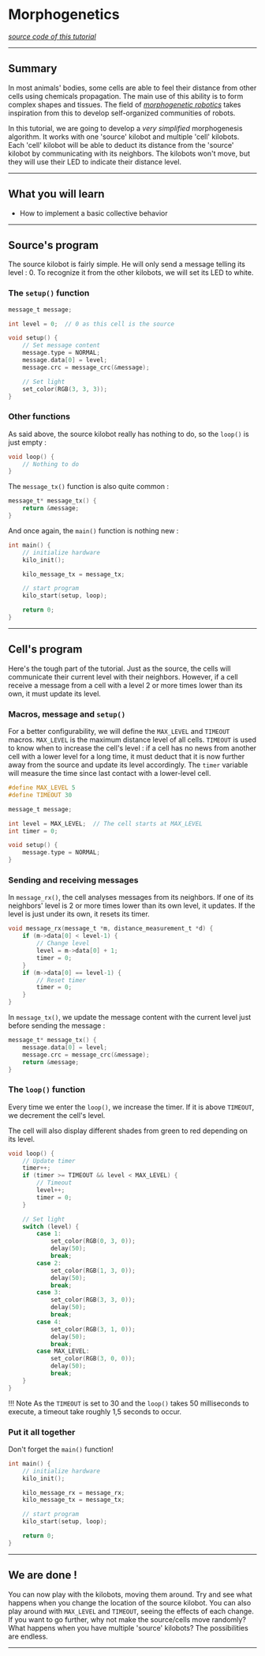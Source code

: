 # Morphogenetics

[*source code of this tutorial*](../resources/sources/morpho.zip)

---

## Summary

In most animals' bodies, some cells are able to feel their distance from other cells using chemicals propagation. The main use of this ability is to form complex shapes and tissues. The field of *[morphogenetic robotics](https://en.wikipedia.org/wiki/Morphogenetic_robotics)* takes inspiration from this to develop self-organized communities of robots.

In this tutorial, we are going to develop a *very simplified* morphogenesis algorithm. It works with one 'source' kilobot and multiple 'cell' kilobots. Each 'cell' kilobot will be able to deduct its distance from the 'source' kilobot by communicating with its neighbors. The kilobots won't move, but they will use their LED to indicate their distance level.

---

## What you will learn

* How to implement a basic collective behavior

---

## Source's program

The source kilobot is fairly simple. He will only send a message telling its level : 0. To recognize it from the other kilobots, we will set its LED to white.

### The `setup()` function

```c
message_t message;

int level = 0;  // 0 as this cell is the source

void setup() {
    // Set message content
    message.type = NORMAL;
    message.data[0] = level;
    message.crc = message_crc(&message);

    // Set light
    set_color(RGB(3, 3, 3));
}
```

### Other functions

As said above, the source kilobot really has nothing to do, so the `loop()` is just empty :

```c
void loop() {
    // Nothing to do
}
```

The `message_tx()` function is also quite common :

```c
message_t* message_tx() {
    return &message;
}
```

And once again, the `main()` function is nothing new :

```c
int main() {
    // initialize hardware
    kilo_init();

    kilo_message_tx = message_tx;

    // start program
    kilo_start(setup, loop);

    return 0;
}
```

---

## Cell's program

Here's the tough part of the tutorial. Just as the source, the cells will communicate their current level with their neighbors. However, if a cell receive a message from a cell with a level 2 or more times lower than its own, it must update its level.

### Macros, message and `setup()`

For a better configurability, we will define the `MAX_LEVEL` and `TIMEOUT` macros. `MAX_LEVEL` is the maximum distance level of all cells. `TIMEOUT` is used to know when to increase the cell's level : if a cell has no news from another cell with a lower level for a long time, it must deduct that it is now further away from the source and update its level accordingly. The `timer` variable will measure the time since last contact with a lower-level cell.

```c
#define MAX_LEVEL 5
#define TIMEOUT 30

message_t message;

int level = MAX_LEVEL;  // The cell starts at MAX_LEVEL
int timer = 0;

void setup() {
    message.type = NORMAL;
}
```

### Sending and receiving messages

In `message_rx()`, the cell analyses messages from its neighbors. If one of its neighbors' level is 2 or more times lower than its own level, it updates. If the level is just under its own, it resets its timer.

```c
void message_rx(message_t *m, distance_measurement_t *d) {
    if (m->data[0] < level-1) {
        // Change level
        level = m->data[0] + 1;
        timer = 0;
    }
    if (m->data[0] == level-1) {
        // Reset timer
        timer = 0;
    }
}
```

In `message_tx()`, we update the message content with the current level just before sending the message :

```c
message_t* message_tx() {
    message.data[0] = level;
    message.crc = message_crc(&message);
    return &message;
}
```

### The `loop()` function


Every time we enter the `loop()`, we increase the timer. If it is above `TIMEOUT`, we decrement the cell's level.

The cell will also display different shades from green to red depending on its level.

```c
void loop() {
    // Update timer
    timer++;
    if (timer >= TIMEOUT && level < MAX_LEVEL) {
        // Timeout
        level++;
        timer = 0;
    }

    // Set light
    switch (level) {
        case 1:
            set_color(RGB(0, 3, 0));
            delay(50);
            break;
        case 2:
            set_color(RGB(1, 3, 0));
            delay(50);
            break;
        case 3:
            set_color(RGB(3, 3, 0));
            delay(50);
            break;
        case 4:
            set_color(RGB(3, 1, 0));
            delay(50);
            break;
        case MAX_LEVEL:
            set_color(RGB(3, 0, 0));
            delay(50);
            break;
    }
}
```

!!! Note
    As the `TIMEOUT` is set to 30 and the `loop()` takes 50 milliseconds to execute, a timeout take roughly 1,5 seconds to occur.

### Put it all together

Don't forget the `main()` function!

```c
int main() {
    // initialize hardware
    kilo_init();

    kilo_message_rx = message_rx;
    kilo_message_tx = message_tx;

    // start program
    kilo_start(setup, loop);

    return 0;
}
```

---

## We are done !

You can now play with the kilobots, moving them around. Try and see what happens when you change the location of the source kilobot. You can also play around with `MAX_LEVEL` and `TIMEOUT`, seeing the effects of each change. If you want to go further, why not make the source/cells move randomly? What happens when you have multiple 'source' kilobots? The possibilities are endless.

---
